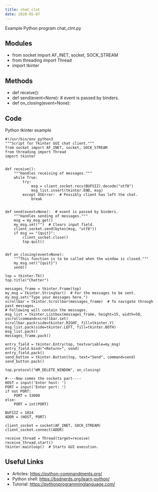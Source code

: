 ```yaml
---
title: chat_clnt
date: 2020-05-07
---
```

Example Python program chat_clnt.py

## Modules

* from socket import AF_INET, socket, SOCK_STREAM
* from threading import Thread
* import tkinter

## Methods

* def receive():
* def send(event=None):  # event is passed by binders.
* def on_closing(event=None):

## Code

Python tkinter example

    #!/usr/bin/env python3
    """Script for Tkinter GUI chat client."""
    from socket import AF_INET, socket, SOCK_STREAM
    from threading import Thread
    import tkinter
    
    
    def receive():
        """Handles receiving of messages."""
        while True:
            try:
                msg = client_socket.recv(BUFSIZ).decode("utf8")
                msg_list.insert(tkinter.END, msg)
            except OSError:  # Possibly client has left the chat.
                break
    
    
    def send(event=None):  # event is passed by binders.
        """Handles sending of messages."""
        msg = my_msg.get()
        my_msg.set("")  # Clears input field.
        client_socket.send(bytes(msg, "utf8"))
        if msg == "{quit}":
            client_socket.close()
            top.quit()
    
    
    def on_closing(event=None):
        """This function is to be called when the window is closed."""
        my_msg.set("{quit}")
        send()
    
    top = tkinter.Tk()
    top.title("Chatter")
    
    messages_frame = tkinter.Frame(top)
    my_msg = tkinter.StringVar()  # For the messages to be sent.
    my_msg.set("Type your messages here.")
    scrollbar = tkinter.Scrollbar(messages_frame)  # To navigate through past messages.
    # Following will contain the messages.
    msg_list = tkinter.Listbox(messages_frame, height=15, width=50, yscrollcommand=scrollbar.set)
    scrollbar.pack(side=tkinter.RIGHT, fill=tkinter.Y)
    msg_list.pack(side=tkinter.LEFT, fill=tkinter.BOTH)
    msg_list.pack()
    messages_frame.pack()
    
    entry_field = tkinter.Entry(top, textvariable=my_msg)
    entry_field.bind("<Return>", send)
    entry_field.pack()
    send_button = tkinter.Button(top, text="Send", command=send)
    send_button.pack()
    
    top.protocol("WM_DELETE_WINDOW", on_closing)
    
    #----Now comes the sockets part----
    HOST = input('Enter host: ')
    PORT = input('Enter port: ')
    if not PORT:
        PORT = 33000
    else:
        PORT = int(PORT)
    
    BUFSIZ = 1024
    ADDR = (HOST, PORT)
    
    client_socket = socket(AF_INET, SOCK_STREAM)
    client_socket.connect(ADDR)
    
    receive_thread = Thread(target=receive)
    receive_thread.start()
    tkinter.mainloop()  # Starts GUI execution.

## Useful Links

- Articles: https://python-commandments.org/
- Python shell: https://bsdnerds.org/learn-python/
- Tutorial: https://pythonprogramminglanguage.com/
